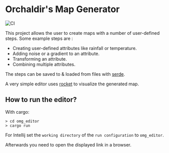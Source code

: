 # Orchaldir's Map Generator

![CI](https://github.com/Orchaldir/omg/workflows/CI/badge.svg)

This project allows the user to create maps with a number of user-defined steps.
Some example steps are :

* Creating user-defined attributes like rainfall or temperature.
* Adding noise or a gradient to an attribute.
* Transforming an attribute.
* Combining multiple attributes.

The steps can be saved to & loaded from files with [serde](https://serde.rs).

A very simple editor uses [rocket](https://rocket.rs) to visualize the generated map.

## How to run the editor?

With cargo:

```
> cd omg_editor
> cargo run
```

For Intellij set the `working directory` of the `run configuration` to `omg_editor`.

Afterwards you need to open the displayed link in a browser.